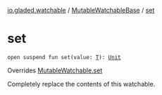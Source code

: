[io.gladed.watchable](../index.md) / [MutableWatchableBase](index.md) / [set](./set.md)

# set

`open suspend fun set(value: `[`T`](index.md#T)`): `[`Unit`](https://kotlinlang.org/api/latest/jvm/stdlib/kotlin/-unit/index.html)

Overrides [MutableWatchable.set](../-mutable-watchable/set.md)

Completely replace the contents of this watchable.


